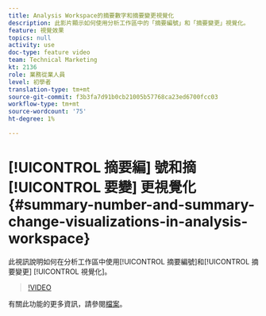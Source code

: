 ```yaml
---
title: Analysis Workspace的摘要數字和摘要變更視覺化
description: 此影片顯示如何使用分析工作區中的「摘要編號」和「摘要變更」視覺化。
feature: 視覺效果
topics: null
activity: use
doc-type: feature video
team: Technical Marketing
kt: 2136
role: 業務從業人員
level: 初學者
translation-type: tm+mt
source-git-commit: f3b3fa7d91b0cb21005b57768ca23ed6700fcc03
workflow-type: tm+mt
source-wordcount: '75'
ht-degree: 1%

---
```



# [!UICONTROL 摘要編] 號和摘 [!UICONTROL 要變]  更視覺化  {#summary-number-and-summary-change-visualizations-in-analysis-workspace}

此視訊說明如何在分析工作區中使用[!UICONTROL 摘要編號]和[!UICONTROL 摘要變更] [!UICONTROL 視覺化]。

>[!VIDEO](https://video.tv.adobe.com/v/23992/?quality=12)

有關此功能的更多資訊，請參閱[檔案](https://marketing.adobe.com/resources/help/en_US/analytics/analysis-workspace/summary-number-change.html)。
